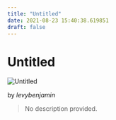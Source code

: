 ```yaml
---
title: "Untitled"
date: 2021-08-23 15:40:38.619851
draft: false
---
```


# Untitled

![Untitled](../images/5fd434ee-0452-11ec-8615-1e00f30e0089.png)

by *levybenjamin*



> No description provided.